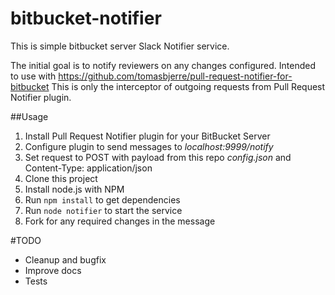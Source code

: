 # bitbucket-notifier

This is simple bitbucket server Slack Notifier service.

The initial goal is to notify reviewers on any changes configured.
Intended to use with https://github.com/tomasbjerre/pull-request-notifier-for-bitbucket
This is only the interceptor of outgoing requests from Pull Request Notifier plugin.

##Usage

1. Install Pull Request Notifier plugin for your BitBucket Server
2. Configure plugin to send messages to *localhost:9999/notify*
3. Set request to POST with payload from this repo *config.json* and Content-Type: application/json
4. Clone this project
5. Install node.js with NPM
6. Run `npm install` to get dependencies
7. Run `node notifier` to start the service
8. Fork for any required changes in the message

#TODO
  - Cleanup and bugfix
  - Improve docs
  - Tests